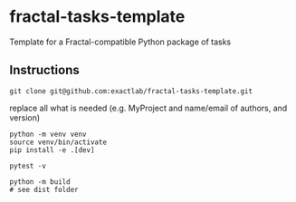 # fractal-tasks-template

Template for a Fractal-compatible Python package of tasks

## Instructions

```
git clone git@github.com:exactlab/fractal-tasks-template.git
```

replace all what is needed (e.g. MyProject and name/email of authors, and version)

```
python -m venv venv
source venv/bin/activate
pip install -e .[dev]
```

```
pytest -v
```

```
python -m build
# see dist folder
```
